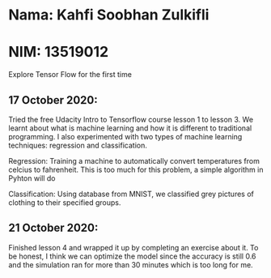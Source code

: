 # Nama: Kahfi Soobhan Zulkifli
# NIM: 13519012
Explore Tensor Flow for the first time

## 17 October 2020:
Tried the free Udacity Intro to Tensorflow course lesson 1 to lesson 3. We learnt about what is machine learning and how it is different to traditional programming. I also experimented with two types of machine learning techniques: regression and classification. 

Regression: Training a machine to automatically convert temperatures from celcius to fahrenheit. This is too much for this problem, a simple algorithm in Pyhton will do

Classification: Using database from MNIST, we classified grey pictures of clothing to their specified groups.

## 21 October 2020:
Finished lesson 4 and wrapped it up by completing an exercise about it. To be honest, I think we can optimize the model since the accuracy is still 0.6 and the simulation ran for more than 30 minutes which is too long for me. 

